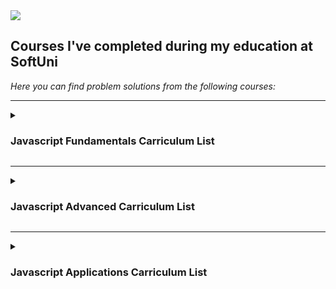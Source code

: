 <img src="https://capsule-render.vercel.app/api?type=waving&colortimeGradient&height=300&section=header&text=SoftUni-Courses&fontSize=90" />

<h2>Courses I've completed during my education at SoftUni</h2>

<em>Here you can find problem solutions from the following courses:</em>  
***
 <details>
 <summary><h3>Javascript Fundamentals Carriculum List</summary>
  
1. [**Labs**](https://github.com/Dilyan-Iliev/SoftUni-JavaScript/tree/main/Level%20Fundamentals/Labs)
2. [**Exercises**](https://github.com/Dilyan-Iliev/SoftUni-JavaScript/tree/main/Level%20Fundamentals/Exercises)

  </details>
  
***
<details>
 <summary><h3>Javascript Advanced Carriculum List</summary>
 
 1. [**Labs**](https://github.com/Dilyan-Iliev/SoftUni-JavaScript/tree/main/Level%20Advanced/Labs)
 2. [**Exercises**](https://github.com/Dilyan-Iliev/SoftUni-JavaScript/tree/main/Level%20Advanced/Exercises)
 3. [**Exams**](https://github.com/Dilyan-Iliev/SoftUni-JavaScript/tree/main/Level%20Advanced/Exams)
 </details>
 
 ***
 <details>
 <summary><h3>Javascript Applications Carriculum List</summary>
 
 1. [**Labs**]()
 2. [**Exercises**]()
 3. [**Exams**]()
 
 </details>
